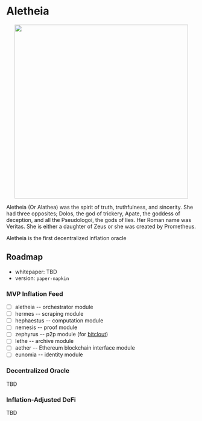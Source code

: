 # Aletheia

<p align="center">
  <img width="460" height="460" src="https://user-images.githubusercontent.com/13405632/124463274-558e7180-dd9b-11eb-8b9d-0aa2f0b7f851.png">
</p>

Aletheia (Or Alathea) was the spirit of truth, truthfulness, and sincerity. She had three opposites; Dolos, the god of trickery, Apate, the goddess of deception, and all the Pseudologoi, the gods of lies. Her Roman name was Veritas. She is either a daughter of Zeus or she was created by Prometheus.

Aletheia is the first decentralized inflation oracle


## Roadmap

- whitepaper: TBD
- version: `paper-napkin`

### MVP Inflation Feed
- [ ] aletheia -- orchestrator module
- [ ] hermes -- scraping module
- [ ] hephaestus -- computation module
- [ ] nemesis -- proof module
- [ ] zephyrus -- p2p module (for [bitclout](https://bitclout.com))
- [ ] lethe -- archive module
- [ ] aether -- Ethereum blockchain interface module
- [ ] eunomia -- identity module

### Decentralized Oracle
TBD
### Inflation-Adjusted DeFi
TBD
